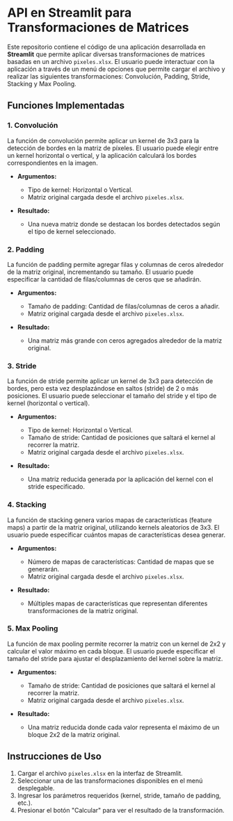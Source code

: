 # API en Streamlit para Transformaciones de Matrices

Este repositorio contiene el código de una aplicación desarrollada en **Streamlit** que permite aplicar diversas transformaciones de matrices basadas en un archivo `pixeles.xlsx`. El usuario puede interactuar con la aplicación a través de un menú de opciones que permite cargar el archivo y realizar las siguientes transformaciones: Convolución, Padding, Stride, Stacking y Max Pooling.

## Funciones Implementadas

### 1. Convolución
La función de convolución permite aplicar un kernel de 3x3 para la detección de bordes en la matriz de píxeles. El usuario puede elegir entre un kernel horizontal o vertical, y la aplicación calculará los bordes correspondientes en la imagen.

- **Argumentos:**
  - Tipo de kernel: Horizontal o Vertical.
  - Matriz original cargada desde el archivo `pixeles.xlsx`.

- **Resultado:** 
  - Una nueva matriz donde se destacan los bordes detectados según el tipo de kernel seleccionado.

### 2. Padding
La función de padding permite agregar filas y columnas de ceros alrededor de la matriz original, incrementando su tamaño. El usuario puede especificar la cantidad de filas/columnas de ceros que se añadirán.

- **Argumentos:**
  - Tamaño de padding: Cantidad de filas/columnas de ceros a añadir.
  - Matriz original cargada desde el archivo `pixeles.xlsx`.

- **Resultado:** 
  - Una matriz más grande con ceros agregados alrededor de la matriz original.

### 3. Stride
La función de stride permite aplicar un kernel de 3x3 para detección de bordes, pero esta vez desplazándose en saltos (stride) de 2 o más posiciones. El usuario puede seleccionar el tamaño del stride y el tipo de kernel (horizontal o vertical).

- **Argumentos:**
  - Tipo de kernel: Horizontal o Vertical.
  - Tamaño de stride: Cantidad de posiciones que saltará el kernel al recorrer la matriz.
  - Matriz original cargada desde el archivo `pixeles.xlsx`.

- **Resultado:** 
  - Una matriz reducida generada por la aplicación del kernel con el stride especificado.

### 4. Stacking
La función de stacking genera varios mapas de características (feature maps) a partir de la matriz original, utilizando kernels aleatorios de 3x3. El usuario puede especificar cuántos mapas de características desea generar.

- **Argumentos:**
  - Número de mapas de características: Cantidad de mapas que se generarán.
  - Matriz original cargada desde el archivo `pixeles.xlsx`.

- **Resultado:** 
  - Múltiples mapas de características que representan diferentes transformaciones de la matriz original.

### 5. Max Pooling
La función de max pooling permite recorrer la matriz con un kernel de 2x2 y calcular el valor máximo en cada bloque. El usuario puede especificar el tamaño del stride para ajustar el desplazamiento del kernel sobre la matriz.

- **Argumentos:**
  - Tamaño de stride: Cantidad de posiciones que saltará el kernel al recorrer la matriz.
  - Matriz original cargada desde el archivo `pixeles.xlsx`.

- **Resultado:** 
  - Una matriz reducida donde cada valor representa el máximo de un bloque 2x2 de la matriz original.

## Instrucciones de Uso

1. Cargar el archivo `pixeles.xlsx` en la interfaz de Streamlit.
2. Seleccionar una de las transformaciones disponibles en el menú desplegable.
3. Ingresar los parámetros requeridos (kernel, stride, tamaño de padding, etc.).
4. Presionar el botón "Calcular" para ver el resultado de la transformación.
